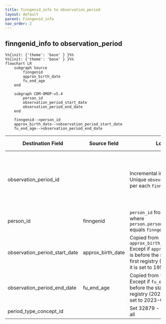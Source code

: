 ```yaml
---
title: finngenid_info to observation_period
layout: default
parent: Finngenid_info
nav_order: 2
---
```


## finngenid_info to observation_period

```mermaid
%%{init: {'theme': 'base' } }%%
%%{init: {'theme': 'base' } }%%
flowchart LR
    subgraph Source
        finngenid
        approx_birth_date
        fu_end_age
    end

    subgraph CDM-OMOP-v5.4
        person_id
        observation_period_start_date
        observation_period_end_date
    end

    finngenid-->person_id
    approx_birth_date-->observation_period_start_date
    fu_end_age-->observation_period_end_date
```



| Destination Field | Source field | Logic | Comment field |
| --- | --- | --- | --- |
| observation_period_id |   | Incremental integer. <br> Unique `obsevation_period` per each `finngenid`|  Generated <br> NOTE: at the moment there is only one observation period per person.  |
| person_id | finngenid | `person_id` from person table where `person.person_source_value` equals `finngenid` |   Calculated|
| observation_period_start_date | approx_birth_date  | Copied from `approx_birth_date` <br> Except if `approx_birth_date` is before the start of the first registry (1953-01-01) it is set to 1953-01-01  | Calculated|
| observation_period_end_date | fu_end_age | Copied from `fu_end_age` <br> Except if `fu_end_age` is before the start of the first registry (2023-01-15) it is set to 2023-01-15 | Calculated|
| period_type_concept_id |   | Set 32879  - 'Registry' for all | Calculated| 

